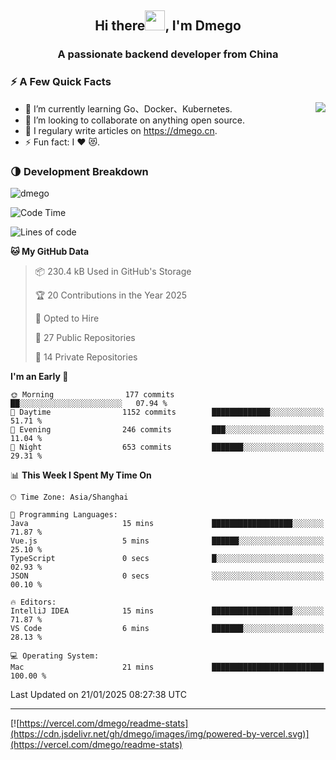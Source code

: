 <h2 align="center">Hi there<img src="https://cdn.jsdelivr.net/gh/dmego/images/img/Hi.gif" height="32" />, I'm Dmego </h2>
<h3 align="center">A passionate backend developer from China</h3>

### ⚡️ A Few Quick Facts

<img align="right" src="https://readme-stats-dmego.vercel.app/api?username=dmego&show_icons=true&icon_color=1573B3&hide_title=true&text_color=718096&bg_color=00000000&hide_border=true"/>

<ul>
    <li> 🌱 I’m currently learning Go、Docker、Kubernetes.</li>
    <li> 👯 I’m looking to collaborate on anything open source.</li>
    <li> 📝 I regulary write articles on <a href="https://dmego.cn">https://dmego.cn</a>.</li>
    <li> ⚡ Fun fact: I ❤️ 😻.</li>
</ul>

### 🌗 Development Breakdown

<img src="https://komarev.com/ghpvc/?username=dmego" alt="dmego" />

<!--START_SECTION:waka-->
![Code Time](http://img.shields.io/badge/Code%20Time-3%2C217%20hrs%2029%20mins-blue)

![Lines of code](https://img.shields.io/badge/From%20Hello%20World%20I%27ve%20Written-678.6%20thousand%20lines%20of%20code-blue)

**🐱 My GitHub Data** 

> 📦 230.4 kB Used in GitHub's Storage 
 > 
> 🏆 20 Contributions in the Year 2025
 > 
> 💼 Opted to Hire
 > 
> 📜 27 Public Repositories 
 > 
> 🔑 14 Private Repositories 
 > 
**I'm an Early 🐤** 

```text
🌞 Morning                177 commits         ██░░░░░░░░░░░░░░░░░░░░░░░   07.94 % 
🌆 Daytime                1152 commits        █████████████░░░░░░░░░░░░   51.71 % 
🌃 Evening                246 commits         ███░░░░░░░░░░░░░░░░░░░░░░   11.04 % 
🌙 Night                  653 commits         ███████░░░░░░░░░░░░░░░░░░   29.31 % 
```


📊 **This Week I Spent My Time On** 

```text
🕑︎ Time Zone: Asia/Shanghai

💬 Programming Languages: 
Java                     15 mins             ██████████████████░░░░░░░   71.87 % 
Vue.js                   5 mins              ██████░░░░░░░░░░░░░░░░░░░   25.10 % 
TypeScript               0 secs              █░░░░░░░░░░░░░░░░░░░░░░░░   02.93 % 
JSON                     0 secs              ░░░░░░░░░░░░░░░░░░░░░░░░░   00.10 % 

🔥 Editors: 
IntelliJ IDEA            15 mins             ██████████████████░░░░░░░   71.87 % 
VS Code                  6 mins              ███████░░░░░░░░░░░░░░░░░░   28.13 % 

💻 Operating System: 
Mac                      21 mins             █████████████████████████   100.00 % 
```


 Last Updated on 21/01/2025 08:27:38 UTC
<!--END_SECTION:waka-->

---

[![https://vercel.com/dmego/readme-stats](https://cdn.jsdelivr.net/gh/dmego/images/img/powered-by-vercel.svg)](https://vercel.com/dmego/readme-stats)

